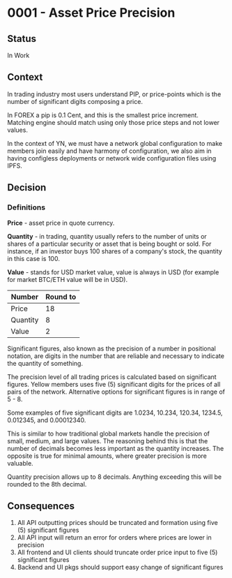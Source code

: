 # 0001 - Asset Price Precision

## Status

In Work

## Context

In trading industry most users understand PIP, or price-points which is the number of significant digits composing a price.

In FOREX a pip is 0.1 Cent, and this is the smallest price increment. Matching engine should match using only those price steps and not lower values.

In the context of YN, we must have a network global configuration to make members join easily and have harmony of configuration, we also aim in having configless deployments or network wide configuration files using IPFS.

## Decision

### Definitions

**Price** - asset price in quote currency.

**Quantity** - in trading, quantity usually refers to the number of units or shares
of a particular security or asset that is being bought or sold.
For instance, if an investor buys 100 shares of a company's stock, the quantity in this case is 100.

**Value** - stands for USD market value, value is always in USD (for example for market BTC/ETH value will be in USD).

| Number      | Round to |
| ----------- | ----------- |
| Price       | 18       |
| Quantity    | 8        |
| Value       | 2        |

Significant figures, also known as the precision of a number in positional notation, are digits in the number that are reliable and necessary to indicate the quantity of something.

The precision level of all trading prices is calculated based on significant figures. Yellow members uses five (5) significant digits for the prices of all pairs of the network.
Alternative options for significant figures is in range of 5 - 8.

Some examples of five significant digits are 1.0234, 10.234, 120.34, 1234.5, 0.012345, and 0.00012340.

This is similar to how traditional global markets handle the precision of small, medium, and large values. The reasoning behind this is that the number of decimals becomes less important as the quantity increases. The opposite is true for minimal amounts, where greater precision is more valuable.

Quantity precision allows up to 8 decimals. Anything exceeding this will be rounded to the 8th decimal.

## Consequences

1. All API outputting prices should be truncated and formation using five (5) significant figures
3. All API input will return an error for orders where prices are lower in precision
4. All frontend and UI clients should truncate order price input to five (5) significant figures
5. Backend and UI pkgs should support easy change of significant figures
